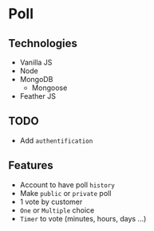 # Poll

## Technologies
- Vanilla JS
- Node
- MongoDB
  - Mongoose
- Feather JS

## TODO
- Add `authentification`

## Features
- Account to have poll `history`
- Make `public` or `private` poll
- 1 vote by customer
- `One` or `Multiple` choice
- `Timer` to vote (minutes, hours, days ...)